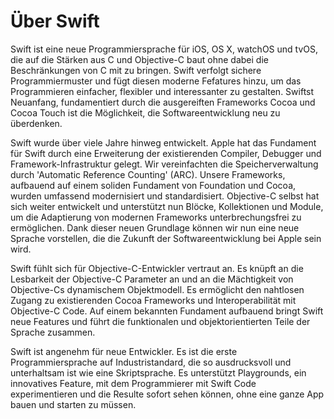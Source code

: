 # Über Swift

Swift ist eine neue Programmiersprache für iOS, OS X, watchOS und tvOS, die auf die Stärken aus C und Objective-C baut ohne dabei die Beschränkungen von C mit zu bringen. Swift verfolgt sichere Programmiermuster und fügt diesen moderne Fefatures hinzu, um das Programmieren einfacher, flexibler und interessanter zu gestalten. Swiftst Neuanfang, fundamentiert durch die ausgereiften Frameworks Cocoa und Cocoa Touch ist die Möglichkeit, die Softwareentwicklung neu zu überdenken.  

Swift wurde über viele Jahre hinweg entwickelt. Apple hat das Fundament für Swift durch eine Erweiterung der existierenden Compiler, Debugger und Framework-Infrastruktur gelegt. Wir vereinfachten die Speicherverwaltung durch 'Automatic Reference Counting' (ARC). Unsere Frameworks, aufbauend auf einem soliden Fundament von Foundation und Cocoa, wurden umfassend modernisiert und standardisiert. Objective-C selbst hat sich weiter entwickelt und unterstützt nun Blöcke, Kollektionen und Module, um die Adaptierung von modernen Frameworks unterbrechungsfrei zu ermöglichen. Dank dieser neuen Grundlage können wir nun eine neue Sprache vorstellen, die die Zukunft der Softwareentwicklung bei Apple sein wird.  

Swift fühlt sich für Objective-C-Entwickler vertraut an. Es knüpft an die Lesbarkeit der Objective-C Parameter an und an die Mächtigkeit von Objective-Cs dynamischem Objektmodell. Es ermöglicht den nahtlosen Zugang zu existierenden Cocoa Frameworks und Interoperabilität mit Objective-C Code. Auf einem bekannten Fundament aufbauend bringt Swift neue Features und führt die funktionalen und objektorientierten Teile der Sprache zusammen.  

Swift ist angenehm für neue Entwickler. Es ist die erste Programmiersprache auf Industristandard, die so ausdrucksvoll und unterhaltsam ist wie eine Skriptsprache. Es unterstützt Playgrounds, ein innovatives Feature, mit dem Programmierer mit Swift Code experimentieren und die Resulte sofort sehen können, ohne eine ganze App bauen und starten zu müssen.  

